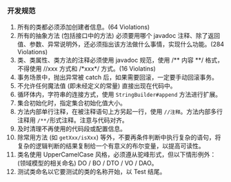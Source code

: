 ### 开发规范

1. 所有的类都必须添加创建者信息。(64 Violations)
2. 所有的抽象方法 (包括接口中的方法) 必须要用哪个 javadoc 注释、除了返回值、参数、异常说明外，还必须指出该方法做什么事情，实现什么功能。(284 Violations)
3. 类、类属性、类方法的注释必须使用 javadoc 规范，使用 /** 内容 **/ 格式，不得使用 //xxx 方式和 /\*xxx\*/ 方式。(16 Violatins)
4. 事务场景中，抛出异常被 catch 后，如果需要回滚，一定要手动回滚事务。
5. 不允许任何魔法值 (即未经定义的常量) 直接出现在代码中。
6. 循环体内，字符串的连接方式，使用 `StringBuilder#append` 方法进行扩展。
7. 集合初始化时，指定集合初始化值大小。
8. 方法内部单行注释，在被注释语句上方另起一行，使用 `//注释`。方法内部多行注释用 `/**/`形式注释。注意与代码对齐。
9. 及时清理不再使用的代码段或配置信息。
10. 除常用方法 (如 `getXxx/isXxx`) 等外，不要再条件判断中执行复杂的语句，将复杂的逻辑判断的结果复制给一个有意义的布尔变量，以提高可读性。
11. 类名使用 UpperCamelCase 风格，必须遵从驼峰形式，但以下情形例外： (领域模型的相关命名) DO / BO / DTO / VO / DAO。
12. 测试类命名以它要测试的类的名称开始，以 Test 结尾。